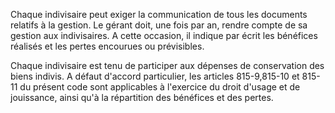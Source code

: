 Chaque indivisaire peut exiger la communication de tous les documents relatifs à la gestion. Le gérant doit, une fois par an, rendre compte de sa gestion aux indivisaires. A cette occasion, il indique par écrit les bénéfices réalisés et les pertes encourues ou prévisibles.

Chaque indivisaire est tenu de participer aux dépenses de conservation des biens indivis. A défaut d'accord particulier, les articles 815-9,815-10 et 815-11 du présent code sont applicables à l'exercice du droit d'usage et de jouissance, ainsi qu'à la répartition des bénéfices et des pertes.
